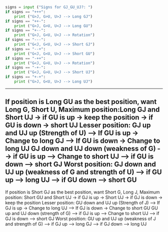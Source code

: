 ```py
signs = input ("Signs for GJ_GU_UJ?: ")
if signs == "+++":
    print ("G>J, G>U, U>J --> Long GJ")
if signs == "++-":
    print ("G>J, G>U, U<J --> Long GU")
if signs == "+--":
    print ("G>J, G<U, U<J --> Rotation")
if signs == "---":
    print ("G<J, G<U, U<J --> Short GJ")
if signs == "--+":
    print ("G<J, G<U, U>J --> Short GU")
if signs == "-++":
    print ("G<J, G>U, U>J --> Rotation")
if signs == "-+-":
    print ("G<J, G>U, U<J --> Short UJ")
if signs == "+-+":
    print ("G>J, G<U, U>J --> Long UJ")
```

-----------------------------------------------------------------------------------------------

If position is Long GU as the best position, want Long G, Short U, 
Maximum position:Long GJ and Short UJ -> if GU is up -> keep the position
                                      -> if GU is down -> short UJ
Lesser position: GJ up and UJ up (Strength of U) --> If GU is up -> Change to long GJ 
                                                 --> If GU is down ->  Change to long UJ
                GJ down and UJ down (weakness of G) --> if GU is up --> Change to short UJ
                                                    --> if GU is down --> short GJ
Worst position: GJ down and UJ up (weakness of G and strength of U) --> if GU up --> long UJ
                                                                    --> if GU down --> short GU
-------------------------------------------------------------------------------------------------
If position is Short GJ as the best position, want Short G, Long J, 
Maximum position: Short GU and Short UJ -> if GJ is up -> Short UJ
                                      -> if GJ is down -> keep the position
Lesser position: GU down and UJ up (Strength of J) --> If GJ is up -> Change to long UJ 
                                                 --> If GJ is down ->  Change to short GU
                GU up and UJ down (strength of G) --> if GJ is up --> Change to short UJ
                                                    --> if GJ is down --> short GJ
Worst position: GU up and UJ up (weakness of J and strength of G) --> if GJ up --> long GJ
                                                                    --> if GJ down --> long UJ
